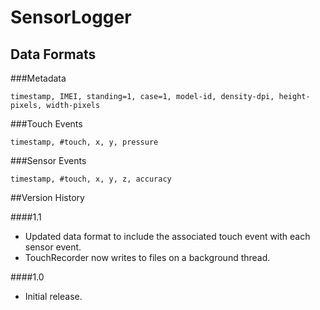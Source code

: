 SensorLogger
============

## Data Formats
###Metadata
```
timestamp, IMEI, standing=1, case=1, model-id, density-dpi, height-pixels, width-pixels
```

###Touch Events
```
timestamp, #touch, x, y, pressure
```

###Sensor Events
```
timestamp, #touch, x, y, z, accuracy
```

##Version History

####1.1
- Updated data format to include the associated touch event with each sensor event.
- TouchRecorder now writes to files on a background thread.

####1.0
- Initial release.


